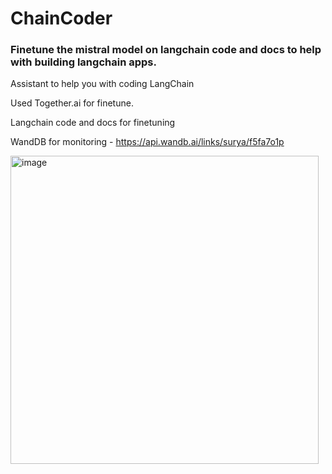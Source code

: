 # ChainCoder
### Finetune the mistral model on langchain code and docs to help with building langchain apps.

Assistant to help you with coding LangChain 

Used Together.ai for finetune.

Langchain code and docs for finetuning

WandDB for monitoring - https://api.wandb.ai/links/surya/f5fa7o1p

<img width="493" alt="image" src="https://github.com/suryavanshi/together_finetune/assets/1680352/dc07f3fb-202a-4814-b6ff-1da9502d718d">

